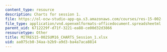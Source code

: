 ```yaml
---
content_type: resource
description: Charts for session 1.
file: https://ol-ocw-studio-app-qa.s3.amazonaws.com/courses/res-15-002-mission-metrics-finance-training-for-federal-credit-program-professionals-summer-2016/aa075cb034aab2b9a9d3ba4a7aca8814_MITRES15-002SUM16_CHARTS_Session_1.xlsx
file_type: application/vnd.openxmlformats-officedocument.spreadsheetml.sheet
parent_uid: 6712229f-d71f-3221-ea88-ce00d32d3866
resourcetype: Other
title: MITRES15-002SUM16_CHARTS_Session_1.xlsx
uid: aa075cb0-34aa-b2b9-a9d3-ba4a7aca8814
---
```

